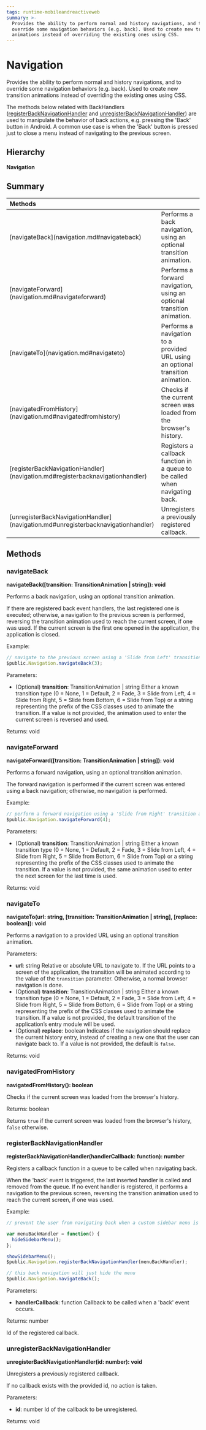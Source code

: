 ```yaml
---
tags: runtime-mobileandreactiveweb
summary: >-
  Provides the ability to perform normal and history navigations, and to
  override some navigation behaviors (e.g. back). Used to create new transition
  animations instead of overriding the existing ones using CSS.
---
```


# Navigation

Provides the ability to perform normal and history navigations, and to override some navigation behaviors \(e.g. back\). Used to create new transition animations instead of overriding the existing ones using CSS.

The methods below related with BackHandlers \([registerBackNavigationHandler](navigation.md#registerbacknavigationhandler) and [unregisterBackNavigationHandler](navigation.md#unregisterbacknavigationhandler)\) are used to manipulate the behavior of back actions, e.g. pressing the 'Back' button in Android. A common use case is when the 'Back' button is pressed just to close a menu instead of navigating to the previous screen.

## Hierarchy

**Navigation**

## Summary

| Methods |  |
| :--- | :--- |
| \[navigateBack\]\(navigation.md\#navigateback\) |  Performs a back navigation, using an optional transition animation. |
| \[navigateForward\]\(navigation.md\#navigateforward\) |  Performs a forward navigation, using an optional transition animation. |
| \[navigateTo\]\(navigation.md\#navigateto\) |  Performs a navigation to a provided URL using an optional transition animation. |
| \[navigatedFromHistory\]\(navigation.md\#navigatedfromhistory\) |  Checks if the current screen was loaded from the browser's history. |
| \[registerBackNavigationHandler\]\(navigation.md\#registerbacknavigationhandler\) |  Registers a callback function in a queue to be called when navigating back. |
| \[unregisterBackNavigationHandler\]\(navigation.md\#unregisterbacknavigationhandler\) |  Unregisters a previously registered callback. |

## Methods

### navigateBack

**navigateBack\(\[transition: TransitionAnimation \| string\]\): void**

Performs a back navigation, using an optional transition animation.

If there are registered back event handlers, the last registered one is executed; otherwise, a navigation to the previous screen is performed, reversing the transition animation used to reach the current screen, if one was used. If the current screen is the first one opened in the application, the application is closed.

Example:

```javascript
// navigate to the previous screen using a 'Slide from Left' transition animation
$public.Navigation.navigateBack(3);
```

Parameters:

* \(Optional\) **transition**: TransitionAnimation \| string  Either a known transition type \(0 = None, 1 = Default, 2 = Fade, 3 = Slide from Left, 4 = Slide from Right, 5 = Slide from Bottom, 6 = Slide from Top\) or a string representing the prefix of the CSS classes used to animate the transition. If a value is not provided, the animation used to enter the current screen is reversed and used.

Returns: void

### navigateForward

**navigateForward\(\[transition: TransitionAnimation \| string\]\): void**

Performs a forward navigation, using an optional transition animation.

The forward navigation is performed if the current screen was entered using a back navigation; otherwise, no navigation is performed.

Example:

```javascript
// perform a forward navigation using a 'Slide from Right' transition animation
$public.Navigation.navigateForward(4);
```

Parameters:

* \(Optional\) **transition**: TransitionAnimation \| string  Either a known transition type \(0 = None, 1 = Default, 2 = Fade, 3 = Slide from Left, 4 = Slide from Right, 5 = Slide from Bottom, 6 = Slide from Top\) or a string representing the prefix of the CSS classes used to animate the transition. If a value is not provided, the same animation used to enter the next screen for the last time is used.

Returns: void

### navigateTo

**navigateTo\(url: string, \[transition: TransitionAnimation \| string\], \[replace: boolean\]\): void**

Performs a navigation to a provided URL using an optional transition animation.

Parameters:

* **url**: string  Relative or absolute URL to navigate to. If the URL points to a screen of the application, the transition will be animated according to the value of the `transition` parameter. Otherwise, a normal browser navigation is done.
* \(Optional\) **transition**: TransitionAnimation \| string  Either a known transition type \(0 = None, 1 = Default, 2 = Fade, 3 = Slide from Left, 4 = Slide from Right, 5 = Slide from Bottom, 6 = Slide from Top\) or a string representing the prefix of the CSS classes used to animate the transition. If a value is not provided, the default transition of the application’s entry module will be used.
* \(Optional\) **replace**: boolean  Indicates if the navigation should replace the current history entry, instead of creating a new one that the user can navigate back to. If a value is not provided, the default is `false`.

Returns: void

### navigatedFromHistory

**navigatedFromHistory\(\): boolean**

Checks if the current screen was loaded from the browser's history.

Returns: boolean

Returns `true` if the current screen was loaded from the browser's history, `false` otherwise.

### registerBackNavigationHandler

**registerBackNavigationHandler\(handlerCallback: function\): number**

Registers a callback function in a queue to be called when navigating back.

When the 'back' event is triggered, the last inserted handler is called and removed from the queue. If no event handler is registered, it performs a navigation to the previous screen, reversing the transition animation used to reach the current screen, if one was used.

Example:

```javascript
// prevent the user from navigating back when a custom sidebar menu is being displayed

var menuBackHandler = function() {
  hideSidebarMenu();
};

showSidebarMenu();
$public.Navigation.registerBackNavigationHandler(menuBackHandler);

// this back navigation will just hide the menu
$public.Navigation.navigateBack();
```

Parameters:

* **handlerCallback**: function  Callback to be called when a 'back' event occurs.

Returns: number

Id of the registered callback.

### unregisterBackNavigationHandler

**unregisterBackNavigationHandler\(id: number\): void**

Unregisters a previously registered callback.

If no callback exists with the provided id, no action is taken.

Parameters:

* **id**: number  Id of the callback to be unregistered.

Returns: void

